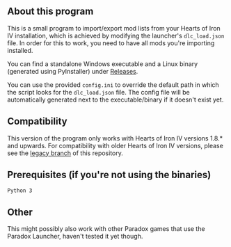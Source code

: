 ## About this program
This is a small program to import/export mod lists from your Hearts of Iron IV installation, which is achieved by modifying the launcher's ``dlc_load.json`` file.
In order for this to work, you need to have all mods you're importing installed.

You can find a standalone Windows executable and a Linux binary (generated using PyInstaller) under [Releases](https://github.com/das-kaesebrot/hoi4modloader/releases).

You can use the provided ``config.ini`` to override the default path in which the script looks for the ``dlc_load.json`` file.
The config file will be automatically generated next to the executable/binary if it doesn't exist yet.

## Compatibility
This version of the program only works with Hearts of Iron IV versions 1.8.* and upwards.
For compatibility with older Hearts of Iron IV versions, please see the [legacy branch](https://github.com/das-kaesebrot/hoi4modloader/tree/legacy) of this repository.

## Prerequisites (if you're not using the binaries)
``Python 3``

## Other
This might possibly also work with other Paradox games that use the Paradox Launcher, haven't tested it yet though.